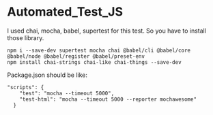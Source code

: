 # Automated_Test_JS
I used chai, mocha, babel, supertest for this test.
So you have to install those library.

```
npm i --save-dev supertest mocha chai @babel/cli @babel/core @babel/node @babel/register @babel/preset-env
npm install chai-strings chai-like chai-things --save-dev

```

Package.json should be like:

```
"scripts": {
    "test": "mocha --timeout 5000",
    "test-html": "mocha --timeout 5000 --reporter mochawesome"
  }

```
